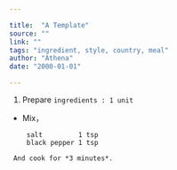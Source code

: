 ```yaml
---

title:  "A Template"
source: ""
link: ""
tags: "ingredient, style, country, meal"
author: "Athena"
date: "2000-01-01"

---
```


1. Prepare `ingredients : 1 unit`
-  Mix，
   ```
    salt         1 tsp
    black pepper 1 tsp
  ```
   And cook for *3 minutes*.
